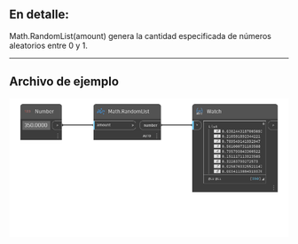 ## En detalle:
Math.RandomList(amount) genera la cantidad especificada de números aleatorios entre 0 y 1.
___
## Archivo de ejemplo

![Math.RandomList](./DSCore.Math.RandomList(amount)_img.png)
